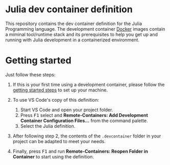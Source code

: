 # Julia dev container definition

This repository contains the dev container definition for the Julia Programming language. The development container [Docker](https://www.docker.com) images contain a miminal tool/runtime stack and its prerequisites to help you get up and running with Julia development in a containerized environment.

# Getting started

Just follow these steps:

1. If this is your first time using a development container, please follow the [getting started steps](https://aka.ms/vscode-remote/containers/getting-started) to set up your machine.

2. To use VS Code's copy of this definition:
   1. Start VS Code and open your project folder.
   2. Press <kbd>F1</kbd> select and **Remote-Containers: Add Development Container Configuration Files...** from the command palette.
   3. Select the Julia definition.

3. After following step 2, the contents of the `.devcontainer` folder in your project can be adapted to meet your needs.

4. Finally, press <kbd>F1</kbd> and run **Remote-Containers: Reopen Folder in Container** to start using the definition.